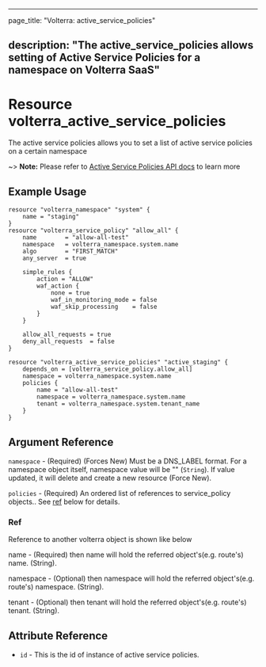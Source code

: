 ---

page_title: "Volterra: active_service_policies"

description: "The active_service_policies allows setting of Active Service Policies for a namespace on Volterra SaaS"
---------------------------------------------------------------------------------------------------------------------

Resource volterra_active_service_policies
=========================================

The active service policies allows you to set a list of active service policies on a certain namespace

~> **Note:** Please refer to [Active Service Policies API docs](https://volterra.io/docs/api/namespace#operation/ves.io.schema.namespace.NamespaceCustomAPI.SetActiveNetworkPolicies) to learn more

Example Usage
-------------

```hcl
resource "volterra_namespace" "system" {
	name = "staging"
}
resource "volterra_service_policy" "allow_all" {
	name        = "allow-all-test"
	namespace   = volterra_namespace.system.name
	algo        = "FIRST_MATCH"
	any_server  = true

	simple_rules {
		action = "ALLOW"
		waf_action {
			none = true
			waf_in_monitoring_mode = false
			waf_skip_processing    = false
		}
	}

	allow_all_requests = true
	deny_all_requests  = false
}

resource "volterra_active_service_policies" "active_staging" {
	depends_on = [volterra_service_policy.allow_all]
	namespace = volterra_namespace.system.name
	policies {
		name = "allow-all-test"
		namespace = volterra_namespace.system.name
		tenant = volterra_namespace.system.tenant_name
	}
}

```

Argument Reference
------------------

`namespace` - (Required) (Forces New) Must be a DNS_LABEL format. For a namespace object itself, namespace value will be "" (`String`). If value updated, it will delete and create a new resource (Force New).

`policies` - (Required) An ordered list of references to service_policy objects.. See [ref](#ref) below for details.

### Ref

Reference to another volterra object is shown like below

name - (Required) then name will hold the referred object's(e.g. route's) name. (String).

namespace - (Optional) then namespace will hold the referred object's(e.g. route's) namespace. (String).

tenant - (Optional) then tenant will hold the referred object's(e.g. route's) tenant. (String).

Attribute Reference
-------------------

-	`id` - This is the id of instance of active service policies.
